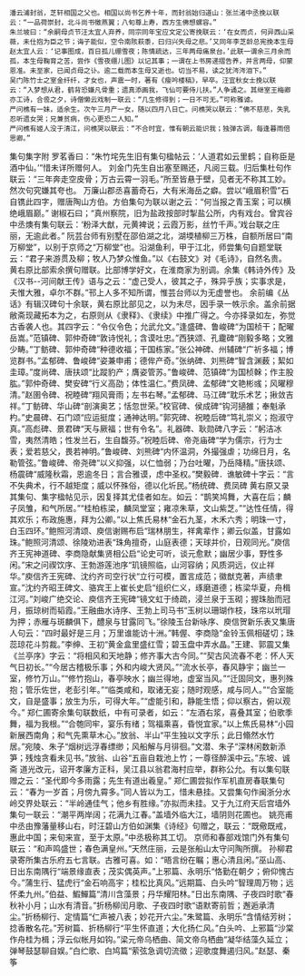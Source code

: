 <!-- { "loadSidebar": true } -->
	潘云浦封翁，芝轩相国之父也。相国以尚书乞养十年，而封翁始归道山：张兰渚中丞挽以联云：“一品荷崇封，北斗尚书徵燕翼；八旬尊上寿，西方生佛想螺容。”
	朱兰坡曰：“余嗣母贞节汪太宜人弃养，同宗同年宝应文定公寄挽联云：‘在女而贞，何异西山采薇，未仕抱为臣之节；诲子能似，空令南陔萩黍，曰归兴失母之悲。’又同年李芝龄总宪挽本生母赵太宜人云：‘记事图成，百日孤儿绷雪夜；陈情疏达，三年两母痛泉台。’此联一谓余三月余而孤，本生母鞠育之苦，尝作《雪夜绷儿图》以记其事；一谓在上书房递摺告养，并言两母，仰蒙恩准。未至家，已闻贞母之讣。逾二载而本生母又逝也。切当不易，读之犹涔涔泪下。”
	吴门陈竹士之室金纤纤，才女也，声震一时，著有《瘦吟楼稿》，早卒。汪宜秋女士挽以联云：“入梦想从君，鹤背恐嫌凡骨重；遗真添画我，飞仙可要侍儿扶。”人争诵之。其继室王梅卿亦工诗，合卺之夕，诗僧懒云戏制一联云：“几生修得到；一日不可无。”可称雅谑。
	严问樵有一妹，适余生。次午三月产一女，随以四月八日亡。问樵哭以联云：“佛不慈悲，失乳忍听遗女哭；兄兼贫病，伤心更恐二人知。”
	严问樵有姬人没于清江，问樵哭以联云：“不合时宜，惟有朝云能识我；独弹古调，每逢暮雨倍思卿。”
集句集字附
	罗茗香曰：“朱竹垞先生旧有集句楹帖云：‘人道君如云里鹤；自称臣是酒中仙。’”惜未详所赠何人。
	刘金门先生自出塞至赐还，凡阅三载。归后集杜句作联云：“三年奔走空皮骨；万古云霄一羽毛。”所至皆悬于壁，见者无不称其工妙。然次句究嫌其夸也。
	万廉山郡丞喜蓄奇石，大有米海岳之癖。尝以“峨眉积雪”石自镌此四字，赠唐陶山方伯。方伯集句为联以谢之云：“何当报之青玉案；可以横绝峨眉巅。”
	谢椒石曰；“真州察院，旧为盐政按部时掣盐公所，内有戏台。曾宾谷中丞燠有集句联云：‘粉泽大猷，元黄裨说；云霞万影，丝竹千声。’戏台联之庄丽，无逾此者。”
	阮芸台师有别墅在邵伯湖之北，湖堧植柳三万株，自额所居曰“南万柳堂”，以别于京师之“万柳堂”也。沿湖鱼利，甲于江北，师尝集句自题堂联云：“君子来游贯及柳；牧人乃梦众惟鱼。”以《右鼓文》对《毛诗》，自然名贵。
	黄右原比部索余撰句赠联。比部博学好文，在淮商家为别调。余集《韩诗外传》及《汉书--河间献王传》语与之云：“虚己受人，彼其之子，殊异乎族；实事求是，夫惟大雅，卓尔不群。”邗上人多不知所谓，惟芸台师以为无虚誉也。
	余前编《丛话》有辑汉碑句十余联，黄右原比部见之，以为未尽，因手录一帙示余。盖余前据敝斋现藏拓本为之，右原则从《隶释》、《隶续》中推广得之。今亦择录如左，弥觉古香袭人也。其四字云：“令仪令色；允武允文。”逢盛碑、鲁峻碑“为国桢干；配曜岳嵩。”范镇碑、郭仲奇碑“敦诗悦礼；含谟吐忠。”西狭颂、孔靇碑“刚毅多略；文雅少畴。”丁鲂碑、郭仲奇碑“种德收福；干国栋家。”张公神碑、州辅碑“广祈多福；博览群书。”孟郁碑、鲁峻碑“姿兼申甫；德侔产奇。”张纳碑、刘熊碑“智含渊薮；絜如圭璋。”度尚碑、唐扶颂“比蹤豹产；膺姿管苏。”鲁峻碑、范镇碑“为国桢榦；作主股肱。”郭仲奇碑、樊安碑“行义高劭；体性温仁。”费凤碑、孟郁碑“文艳彬彧；风曜穆清。”赵圉令碑、祝睦碑“翔风膏雨；左书右琴。”孟郁碑、马江碑“耽乐术艺；揪敛吉祥。”丁鲂碑、华山碑“剖演奥艺；恬忽世荣。”校官碑、侯成碑“钩河擿雒；奉魁承杓。”史晨碑、石门颂“应运挺度；通神达明。”郭究碑、祝睦后碑“笃礼崇义；抱淑守真。”高彪碑、景君碑“天与厥福；世有令名”。礼器碑、耿勋碑八字云：“躬洁冰雪，夷然清皓；性发兰石，生自馥芬。”祝睦后碑、帝尧庙碑“学为儒宗，行为士表；爱若慈父，畏若神明。”鲁峻碑、刘熊碑“内怀温洞，外撮强虐；功绵日月，名勒管弦。”鲁峻碑、帝尧碑“以义抑强，以仁恤弱；乃台吐曜，乃岳降精。”唐扶颂、杨震碑“威隆秋霜，恩逾冬日；言合雅谟，虑中圣权。”樊毅碑．谯敏碑十字云：“言不失典术，行不越矩度；威以怀殊俗，德以化圻民。”杨统碑、费凤碑
	黄右原又录其集句、集字楹帖见示，因复择其尤佳者如左。如云：“鹊笑鸠舞，大喜在后；麟子凤雏，和气所居。”“桂柏栋梁，麟凤堂室；雍凉朱草，文山紫芝。”“达性任情，得其欢乐；布政施惠，拜为公卿。”以上焦氏易林“金石九茎，木禾六秀；明珠一寸，白玉四环。”鲍照河清颂、庾信谢赐布启“瑞林朋生，祥禽辈作；卿云似盖，甘露如珠。”鲍照河清颂、徐陵劝进表“珠角擅奇，山庭表德；天球并价，日观同光。”庾信齐王宪神道碑、李商隐献集贤相公启“论史可听，谈元愈默；幽居少事，野性多闲。”宋之问禊饮序、王勃游莲池序“玑镜照临，山河容纳；风质洞远，仪止祥华。”庾信齐王宪碑、沈约齐司空行状“立行可模，置言成范；徽猷克著，声绩聿宣。”沈约齐昭王碑文、骆宾王上崔长史启“组织仁义，琢磨道德；栋梁华夏，舟楫江河。”刘峻广绝交论、庾信齐王宪碑“镜文虹于绮疏，浸兰泉于玉砌；握珠胎而冠月，振琼树而韬霞。”王融曲水诗序、王勃上司马书“玉树以珊瑚作枝，珠帘以玳瑁为押；赤雁与斑麟俱下，醴泉与甘露同飞。”徐陵玉台新咏序、庾信贺新乐表又集唐人句云：“四时最好是三月；万里谁能访十洲。”韩偓、李商隐“金铃玉佩相磋切；珠蕊琼花斗剪裁。”李绅、王初“黄金盒里盛红雪；碧玉盘中弄水晶。”王建、郭震又集《兰亭序》字云：“将相风和天地静；修齐事大古今同。”“契古风流春不老：怀人天气日初长。”“今居古稽极乐事；外和内峻大贤风。”“流水长亭，春风静宇；幽兰一室，修竹万山。”“修竹抱山，春亭映水；幽兰得地，虚室当风。”“迁固同文，惠列殊抱；管乐佐世，老彭引年。”“临类咸和，取诸无妄；随时观感，咸与同人。”“合室能文，自是盛事；放生为乐，可得大年。”“虚能引和，静能生悟；仰以察古，俯以观今。”
	郑仁圃寄余集句联数纸，中有可录者，如云：“左酒右浆，喜叠其室；伯歌季舞，福为我根。”“合匏同牢，宴乐有绪；驾福乘喜，昏悦宜家。”以上焦氏易林“小园新展西南角；和气先熏草木心。”放翁、半山“平生独以文字乐；此日翛然水竹居。”宛陵、朱子“烟树远浮春缥缈；风船解与月徘徊。”文潜、朱子“深林闲数新添笋；残烛贪看未见书。”放翁、山谷“五亩自栽池上竹；一尊径醉溪中云。”东坡、诚斋
	道光改元，诏开孝廉方正科，吴江县以翁君海村应举，群称公允。有以集句联赠之云：“圣代即今多雨露；先生有道出羲皇。”
	郑仁圃尝拟作军机直房春联集句云：“春为一岁首；月傍九霄多。”同人皆以为工，惜未悬挂。又尝集句作闽浙分水岭交界处联云：“半岭通佳气；他乡有胜缘。”亦拟而未挂。又于九江府天后宫墙外集句一联云：“潮平两岸阔；花满九江春。”盖墙外临大江，墙阴则花圃也。
	姚亮甫中丞由豫藩量移山右，时汪碧山方伯如渊集《诗经》句赠之，联云：“既儆既戒，惠此中国；来旬来宣，至于太原。”中丞极称其工切。
	京师和春部戏馆门外有集句联云：“和声鸣盛世；春色满皇州。”天然庄丽，云是张船山太守问陶所撰。
	孙柳君录寄所集古乐府五七言联。古雅可喜。如：“晤言纷在瞩；惠心清且闲。”巫山高、日出东南隅行“端景缘直表；茂实偶英声。”上邪篇、永明乐“恪勤在朝夕；俯仰愧古今。”蒲生行、猛虎行“金石响高宇；桂松比真风。”远期篇、白头吟“智理周万物；远怀柔九州。”伯益、鰕鱓篇“清川含藻景；丹华耀阳林。”日出东南隅、子夜四时歌“春秋补小月；山水有清音。”折杨柳闰月歌、子夜四时歌“语默寄前哲；邂逅承清尘。”折杨柳行、定情篇“仁声被八表；妙花开六尘。”朱鹭篇、永明乐“含情结芳树；捻香散名花。”芳树篇、折杨柳行“平生怀直道；大化扬仁风。”白头吟、上邪篇“沙棠作舟桂为楫；浮云似帐月如钩。”梁元帝乌栖曲、简文帝乌栖曲“凝华结藻久延立；弹琴鼓瑟聊自娱。”白纻歌、白鸠篇“萦弦急调切流徵；迎歌度舞遏归风。”赵瑟、秦筝
